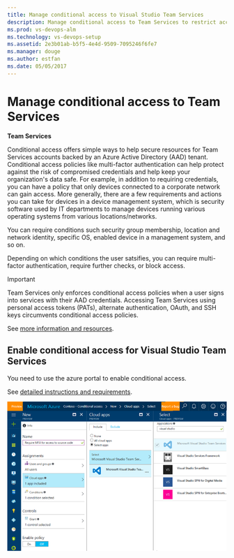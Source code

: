 ```yaml
---
title: Manage conditional access to Visual Studio Team Services
description: Manage conditional access to Team Services to restrict access based on multi-factor authentication
ms.prod: vs-devops-alm
ms.technology: vs-devops-setup
ms.assetid: 2e3b01ab-b5f5-4e4d-9509-7095246f6fe7
ms.manager: douge
ms.author: estfan
ms.date: 05/05/2017
---
```


#	Manage conditional access to Team Services

**Team Services**

Conditional access offers simple ways to help secure resources for Team Services accounts backed by an Azure Active 
Directory (AAD) tenant.  Conditional access policies like multi-factor 
authentication can help protect against the risk of compromised credentials and help keep your organization's data safe. 
For example, in addition to requiring credentials, you can have a policy that only devices connected to a corporate network 
can gain access.  More generally, there are a few requirements and actions you can take for devices in a device 
management system, which is security software used by IT departments to manage devices running various operating systems 
from various locations/networks.

You can require conditions such security group membership, location and network identity, specific OS, enabled device 
in a management system, and so on.

Depending on which conditions the user satsifies, you can require multi-factor authentication, require further checks, 
or block access.

> [!IMPORTANT] 
> Team Services only enforces conditional access policies when a user signs into services with their AAD credentials. 
> Accessing Team Services using personal access tokens (PATs), alternate authentication, OAuth, and SSH keys circumvents 
> conditional access policies.

See [more information and resources](https://docs.microsoft.com/en-us/azure/active-directory/active-directory-conditional-access).


## Enable conditional access for Visual Studio Team Services

You need to use the azure portal to enable conditional access.

See [detailed instructions and requirements](https://docs.microsoft.com/en-us/azure/active-directory/active-directory-conditional-access-azuread-connected-apps).

![azure portal turning on conditional access for Team Services](_img/_shared/azure-conditional-access-738.png)

